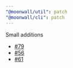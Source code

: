 ```yaml
---
"@moonwall/util": patch
"@moonwall/cli": patch
---
```


Small additions
- [#79](https://github.com/Moonsong-Labs/moonwall/issues/79)
- [#56](https://github.com/Moonsong-Labs/moonwall/issues/56)
- [#61](https://github.com/Moonsong-Labs/moonwall/issues/61)